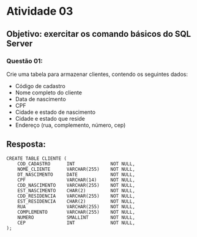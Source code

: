 # Atividade 03

## Objetivo: exercitar os comando básicos do SQL Server

### Questão 01:
Crie uma tabela para armazenar clientes, contendo os seguintes dados:
* Código de cadastro
* Nome completo do cliente
* Data de nascimento
* CPF
* Cidade e estado de nascimento
* Cidade e estado que reside
* Endereço (rua, complemento, número, cep)

## Resposta:
    CREATE TABLE CLIENTE (
        COD_CADASTRO      INT             NOT NULL,
        NOME_CLIENTE      VARCHAR(255)    NOT NULL,
        DT_NASCIMENTO     DATE            NOT NULL,
        CPF               VARCHAR(14)     NOT NULL,
        CDD_NASCIMENTO    VARCHAR(255)    NOT NULL,
        EST_NASCIMENTO    CHAR(2)         NOT NULL,
        CDD_RESIDENCIA    VARCHAR(255)    NOT NULL,
        EST_RESIDENCIA    CHAR(2)         NOT NULL,
        RUA               VARCHAR(255)    NOT NULL,
        COMPLEMENTO       VARCHAR(255)    NOT NULL,
        NUMERO            SMALLINT        NOT NULL,
        CEP               INT             NOT NULL,    
    );